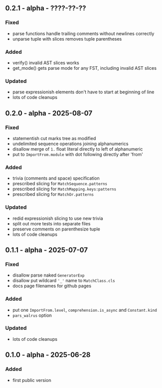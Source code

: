 ## 0.2.1 - alpha - ????-??-??

### Fixed

- parse functions handle trailing comments without newlines correctly
- unparse tuple with slices removes tuple parentheses

### Added

- verify() invalid AST slices works
- get_mode() gets parse mode for any FST, including invalid AST slices

### Updated

- parse expressionish elements don't have to start at beginning of line
- lots of code cleanups


## 0.2.0 - alpha - 2025-08-07

### Fixed

- statementish cut marks tree as modified
- undelimited sequence operations joining alphanumerics
- disallow merge of `1.` float literal directly to left of alphanumeric
- put to `ImportFrom.module` with dot following directly after 'from'

### Added

- trivia (comments and space) specification
- prescribed slicing for `MatchSequence.patterns`
- prescribed slicing for `MatchMapping.keys:patterns`
- prescribed slicing for `MatchOr.patterns`

### Updated

- redid expressionish slicing to use new trivia
- split out more tests into separate files
- preserve comments on parenthesize tuple
- lots of code cleanups


## 0.1.1 - alpha - 2025-07-07

### Fixed

- disallow parse naked `GeneratorExp`
- disallow put wildcard `'_'` name to `MatchClass.cls`
- docs page filenames for github pages

### Added

- put one `ImportFrom.level`, `comprehension.is_async` and `Constant.kind`
- `pars_walrus` option

### Updated

- lots of code cleanups

## 0.1.0 - alpha - 2025-06-28

### Added

- first public version
